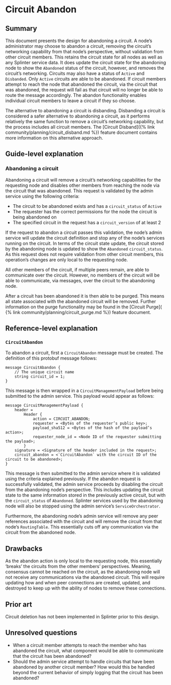 # Circuit Abandon
<!--
  Copyright 2018-2021 Cargill Incorporated
  Licensed under Creative Commons Attribution 4.0 International License
  https://creativecommons.org/licenses/by/4.0/
-->

## Summary
[summary]: #summary

This document presents the design for abandoning a circuit. A node’s
administrator may choose to abandon a circuit, removing the circuit’s
networking capability from that node’s perspective, without validation from
other circuit members. This retains the circuit state for all nodes as well as
any Splinter service data. It does update the circuit state for the abandoning
node to show the `Abandoned` status of the circuit, however, and removes the
circuit’s networking. Circuits may also have a status of `Active` and
`Disbanded`. Only `Active` circuits are able to be abandoned. If circuit
members attempt to reach the node that abandoned the circuit, via the circuit
that was abandoned, the request will fail as that circuit will no longer be
able to route the message accordingly. The abandon functionality enables
individual circuit members to leave a circuit if they so choose.

The alternative to abandoning a circuit is disbanding. Disbanding a circuit is
considered a safer alternative to abandoning a circuit, as it performs
relatively the same function to remove a circuit’s networking capability, but
the process includes all circuit members. The [Circuit Disband]({%
link community/planning/circuit_disband.md %}) feature document contains more
information on this alternative approach.

## Guide-level explanation
[guide-level-explanation]: #guide-level-explanation

### Abandoning a circuit

Abandoning a circuit will remove a circuit’s networking capabilities for the
requesting node and disables other members from reaching the node via the
circuit that was abandoned. This request is validated by the admin service
using the following criteria:

 - The circuit to be abandoned exists and has a `circuit_status` of `Active`
 - The requester has the correct permissions for the node the circuit is being
   abandoned on
 - The specified circuit in the request has a `circuit_version` of at least 2

If the request to abandon a circuit passes this validation, the node’s admin
service will update the circuit definition and stop any of the node’s services
running on the circuit. In terms of the circuit state update, the circuit
stored by the abandoning node is updated to show the `Abandoned`
`circuit_status`. As this request does not require validation from other
circuit members, this operation’s changes are only local to the requesting node.

All other members of the circuit, if multiple peers remain, are able to
communicate over the circuit. However, no members of the circuit will be able
to communicate, via messages, over the circuit to the abandoning node.

After a circuit has been abandoned it is then able to be purged. This means all
state associated with the abandoned circuit will be removed. Further
information on the purge functionality may be found in the [Circuit Purge](
{% link community/planning/circuit_purge.md %}) feature document.

## Reference-level explanation
[reference-level-explanation]: #reference-level-explanation

### `CircuitAbandon`

To abandon a circuit, first a `CircuitAbandon` message must be created. The
definition of this protobuf message follows:

```
message CircuitAbandon {
    // The unique circuit name
    string circuit_id = 1;
}
```
This message is then wrapped in a `CircuitManagementPayload` before being
submitted to the admin service. This payload would appear as follows:

```
message CircuitManagementPayload {
    header =
        Header {
            action = CIRCUIT_ABANDON;
            requester = <Bytes of the requester’s public key>;
            payload_sha512 = <Bytes of the hash of the payload’s action>;
            requester_node_id = <Node ID of the requester submitting the payload>;
        }
    signature = <Signature of the header included in the request>;
    circuit_abandon = <`CircuitAbandon` with the circuit ID of the circuit to be abandoned>;
}
```
This message is then submitted to the admin service where it is validated using
the criteria explained previously. If the abandon request is successfully
validated, the admin service proceeds by disabling the circuit from the
abandoning node’s perspective. This includes updating the circuit state to the
same information stored in the previously active circuit, but with the
`circuit_status` of `Abandoned`. Splinter services used by the abandoning node
will also be stopped using the admin service’s `ServiceOrchestrator`.

Furthermore, the abandoning node’s admin service will remove any peer
references associated with the circuit and will remove the circuit from that
node’s `RoutingTable`. This essentially cuts off any communication via the
circuit from the abandoned node.


## Drawbacks
[drawbacks]: #drawbacks

As the abandon action is only local to the requesting node, this essentially
‘breaks’ the circuits from the other members’ perspectives. Meaning, consensus
cannot be reached on the circuit, as the abandoning node will not receive any
communications via the abandoned circuit. This will require updating how and
when peer connections are created, updated, and destroyed to keep up with the
ability of nodes to remove these connections.

## Prior art
[prior-art]: #prior-art

Circuit deletion has not been implemented in Splinter prior to this design.

## Unresolved questions
[unresolved]: #unresolved


* When a circuit member attempts to reach the member who has abandoned the
  circuit, what component would be able to communicate that the circuit has
  been abandoned?
* Should the admin service attempt to handle circuits that have been abandoned
  by another circuit member? How would this be handled beyond the current
  behavior of simply logging that the circuit has been abandoned?
